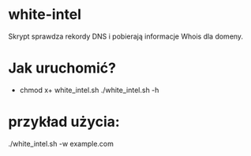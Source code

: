 # white-intel
Skrypt sprawdza rekordy DNS i pobierają informacje Whois dla domeny.

# Jak uruchomić?

- chmod x+ white_intel.sh
./white_intel.sh -h

# przykład użycia: 
./white_intel.sh -w example.com 
